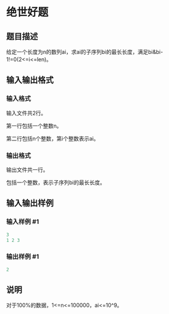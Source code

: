 # 绝世好题

## 题目描述

给定一个长度为n的数列ai，求ai的子序列bi的最长长度，满足bi&bi-1!=0(2<=i<=len)。

## 输入输出格式

### 输入格式

输入文件共2行。

第一行包括一个整数n。

第二行包括n个整数，第i个整数表示ai。

### 输出格式

输出文件共一行。

包括一个整数，表示子序列bi的最长长度。

## 输入输出样例

### 输入样例 #1

```cpp
3
1 2 3
```


### 输出样例 #1

```cpp
2
```


## 说明

对于100%的数据，1<=n<=100000，ai<=10^9。


